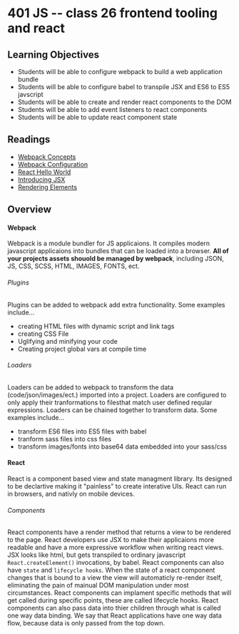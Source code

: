 # 401 JS -- class 26 frontend tooling and react

## Learning Objectives
* Students will be able to configure webpack to build a web application bundle
* Students will be able to configure babel to transpile JSX and ES6 to ES5 javscript
* Students will be able to create and render react components to the DOM
* Students will be able to add event listeners to react components 
* Students will be able to update react component state

## Readings
* [Webpack Concepts](https://webpack.js.org/concepts/)
* [Webpack Configuration](https://webpack.js.org/configuration/)
* [React Hello World](https://facebook.github.io/react/docs/hello-world.html) 
* [Introducing JSX](https://facebook.github.io/react/docs/introducing-jsx.html)
* [Rendering Elements](https://facebook.github.io/react/docs/rendering-elements.html)

## Overview
#### Webpack
Webpack is a module bundler for JS applicaions. It compiles modern javascript applicaions into bundles that can be loaded into a browser. **All of your projects assets shouold be managed by webpack**, including JSON, JS, CSS, SCSS, HTML, IMAGES, FONTS, ect.

###### Plugins 
Plugins can be added to webpack add extra functionality. Some examples include...  
 * creating HTML files with dynamic script and link tags
 * creating CSS File
 * Uglifying and minifying your code
 * Creating project global vars at compile time

###### Loaders
Loaders can be added to webpack to transform the data (code/json/images/ect.) imported into a project. Loaders are configured to only apply their tranformations to filesthat match user defined reqular expressions. Loaders can be chained together to transform data. Some examples include...
* transform ES6 files into ES5 files with babel
* tranform sass files into css files
* transform images/fonts into base64 data embedded into your sass/css

#### React
React is a component based view and state managment library. Its designed to be declartive making it "painless" to create interative UIs. React can run in browsers, and nativly on mobile devices.

###### Components  
React components have a render method that returns a view to be rendered to the page. React developers use JSX to make their applicaions more readable and have a more expressive workflow when writing react views. JSX looks like html, but gets transpiled to ordinary javascript `React.createElement()` invocations, by babel. React components can also have `state` and `lifecycle hooks`. When the state of a react component changes that is bound to a view the view will automaticly re-render itself, eliminating the pain of mainual DOM manipulation under most circumstances. React components can implament specific methods that will get called during specific points, these are called lifecycle hooks. React components can also pass data into thier children through what is called one way data binding. We say that React applications have one way data flow, because data is only passed from the top down.
